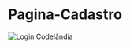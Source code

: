 # Pagina-Cadastro
![Login Codelândia](https://user-images.githubusercontent.com/79993851/128062384-0ae2298e-adb0-4b3a-aae3-4b5b207c000c.png)
